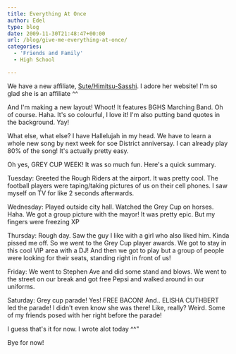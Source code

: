 ```yaml
---
title: Everything At Once
author: Edel
type: blog
date: 2009-11-30T21:48:47+00:00
url: /blog/give-me-everything-at-once/
categories:
  - 'Friends and Family'
  - High School

---
```

We have a new affiliate, [Sute/Himitsu-Sasshi][1]. I adore her website! I'm so glad she is an affiliate ^^

And I'm making a new layout! Whoot! It features BGHS Marching Band. Oh of course. Haha. It's so colourful, I love it! I'm also putting band quotes in the background. Yay!

What else, what else? I have Hallelujah in my head. We have to learn a whole new song by next week for soe District anniversay. I can already play 80% of the song! It's actually pretty easy.

Oh yes, GREY CUP WEEK! It was so much fun. Here's a quick summary.

Tuesday: Greeted the Rough Riders at the airport. It was pretty cool. The football players were taping/taking pictures of us on their cell phones. I saw myself on TV for like 2 seconds afterwards.

Wednesday: Played outside city hall. Watched the Grey Cup on horses. Haha. We got a group picture with the mayor! It was pretty epic. But my fingers were freezing XP

Thursday: Rough day. Saw the guy I like with a girl who also liked him. Kinda pissed me off. So we went to the Grey Cup player awards. We got to stay in this cool VIP area with a DJ! And then we got to play but a group of people were looking for their seats, standing right in front of us!

Friday: We went to Stephen Ave and did some stand and blows. We went to the street on our break and got free Pepsi and walked around in our uniforms.

Saturday: Grey cup parade! Yes! FREE BACON! And.. ELISHA CUTHBERT led the parade! I didn't even know she was there! Like, really? Weird. Some of my friends posed with her right before the parade!

I guess that's it for now. I wrote alot today ^^"
  
Bye for now!




 [1]: http://www.himitsu-sasshi.net/
